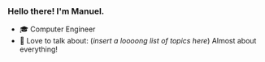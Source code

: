 ### Hello there! I'm Manuel.

<!--
**mgermanm0/mgermanm0** is a ✨ _special_ ✨ repository because its `README.md` (this file) appears on your GitHub profile.
-->

- 🎓 Computer Engineer
- 💭 Love to talk about: (_insert a loooong list of topics here_) Almost about everything!
